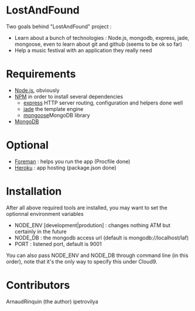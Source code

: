 # LostAndFound
Two goals behind "LostAndFound" project :

- Learn about a bunch of technologies : Node.js, mongodb, express, jade, mongoose, even to learn about git and github (seems to be ok so far)
- Help a music festival with an application they really need

# Requirements	

- [Node.js](http://nodejs.org/), obviously
- [NPM](http://npmjs.org/) in order to install several dependencies
	+ [express](http://expressjs.com) HTTP server routing, configuration and helpers done well
	+ [jade](http://jade-lang.com/) the template engine
	+ [mongoose](http://mongoosejs.com/)MongoDB library
- [MongoDB](http://www.mongodb.org/)

# Optional

- [Foreman](http://blog.daviddollar.org/2011/05/06/introducing-foreman.html) : helps you run the app (Procfile done)
- [Heroku](http://www.heroku.com/) : app hosting (package.json done)

# Installation
After all above required tools are installed, you may want to set the optionnal environment variables

- NODE_ENV [development|prodution] : changes nothing ATM but certainly in the future
- NODE_DB : the mongodb access url (default is mongodb://localhost/laf)
- PORT : listened port, default is 9001

You can also pass NODE_ENV and NODE_DB through command line (in this order), note that it's the only way to specify this under Cloud9.

# Contributors
ArnaudRinquin (the author)
ipetrovilya
